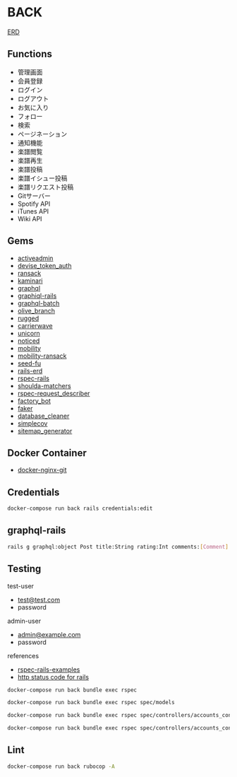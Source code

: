 # BACK

[ERD](https://github.com/StaveService/back/blob/develop/.erd)

## Functions

- 管理画面
- 会員登録
- ログイン
- ログアウト
- お気に入り
- フォロー
- 検索
- ページネーション
- 通知機能
- 楽譜閲覧
- 楽譜再生
- 楽譜投稿
- 楽譜イシュー投稿
- 楽譜リクエスト投稿
- Gitサーバー
- Spotify API
- iTunes API
- Wiki API

## Gems

- [activeadmin](https://activeadmin.info/index.html)
- [devise_token_auth](https://devise-token-auth.gitbook.io/devise-token-auth/)
- [ransack](https://github.com/activerecord-hackery/ransack)
- [kaminari](https://github.com/kaminari/kaminari)
- [graphql](https://github.com/rmosolgo/graphql-ruby)
- [graphiql-rails](https://github.com/rmosolgo/graphiql-rails)
- [graphql-batch](https://github.com/Shopify/graphql-batch)
- [olive_branch](https://github.com/vigetlabs/olive_branch)
- [rugged](https://github.com/libgit2/rugged)
- [carrierwave](https://github.com/carrierwaveuploader/carrierwaves)
- [unicorn](https://github.com/defunkt/unicorn)
- [noticed](https://github.com/excid3/noticed)
- [mobility](https://github.com/shioyama/mobility)
- [mobility-ransack](https://github.com/shioyama/mobility-ransack)
- [seed-fu](https://github.com/mbleigh/seed-fu)
- [rails-erd](https://github.com/voormedia/rails-erd)
- [rspec-rails](https://github.com/rspec/rspec-rails)
- [shoulda-matchers](https://github.com/thoughtbot/shoulda-matchers)
- [rspec-request_describer](https://github.com/r7kamura/rspec-request_describer)
- [factory_bot](https://github.com/thoughtbot/factory_bot)
- [faker](https://github.com/faker-ruby/faker)
- [database_cleaner](https://github.com/DatabaseCleaner/database_cleaner)
- [simplecov](https://github.com/simplecov-ruby/simplecov)
- [sitemap_generator](https://github.com/kjvarga/sitemap_generator)

## Docker Container

- [docker-nginx-git](https://github.com/marcopompili/docker-nginx-git)

## Credentials

```sh
docker-compose run back rails credentials:edit
```

## graphql-rails

```sh
rails g graphql:object Post title:String rating:Int comments:[Comment]
```

## Testing

test-user

- test@test.com
- password

admin-user

- admin@example.com
- password

references

- [rspec-rails-examples](https://github.com/eliotsykes/rspec-rails-examples)
- [http status code for rails](https://kapeli.com/cheat_sheets/HTTP_Status_Codes_Rails.docset/Contents/Resources/Documents/index)

```sh
docker-compose run back bundle exec rspec

docker-compose run back bundle exec rspec spec/models

docker-compose run back bundle exec rspec spec/controllers/accounts_controller_spec.rb

docker-compose run back bundle exec rspec spec/controllers/accounts_controller_spec.rb:8
```

## Lint

```sh
docker-compose run back rubocop -A
```
